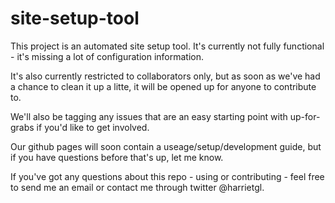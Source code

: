 site-setup-tool
===============

This project is an automated site setup tool. It's currently not fully functional - it's missing a lot of configuration information.

It's also currently restricted to collaborators only, but as soon as we've had a chance to clean it up a litte, it will be opened up for anyone to contribute to. 

We'll also be tagging any issues that are an easy starting point with up-for-grabs if you'd like to get involved. 

Our github pages will soon contain a useage/setup/development guide, but if you have questions before that's up, let me know. 

If you've got any questions about this repo - using or contributing - feel free to send me an email or contact me through twitter @harrietgl. 
